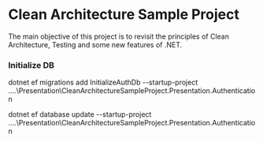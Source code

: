# Clean Architecture Sample Project

The main objective of this project is to revisit the principles of Clean Architecture, Testing and some new features of .NET.


### Initialize DB
dotnet ef migrations add InitializeAuthDb --startup-project ..\..\Presentation\CleanArchitectureSampleProject.Presentation.Authentication

dotnet ef database update --startup-project ..\..\Presentation\CleanArchitectureSampleProject.Presentation.Authentication